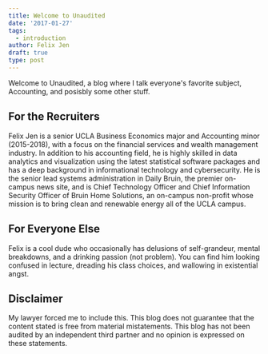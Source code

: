 ```yaml
---
title: Welcome to Unaudited
date: '2017-01-27'
tags:
  - introduction
author: Felix Jen
draft: true
type: post
---
```

Welcome to Unaudited, a blog where I talk everyone's favorite subject, Accounting, and posisbly some other stuff. 

## For the Recruiters

Felix Jen is a senior UCLA Business Economics major and Accounting minor (2015-2018), with a focus on the financial services and wealth management industry. In addition to his accounting field, he is highly skilled in data analytics and visualization using the latest statistical software packages and has a deep background in informational technology and cybersecurity. He is the senior lead systems administration in Daily Bruin, the premier on-campus news site, and is Chief Technology Officer and Chief Information Security Officer of Bruin Home Solutions, an on-campus non-profit whose mission is to bring clean and renewable energy all of the UCLA campus.

## For Everyone Else

Felix is a cool dude who occasionally has delusions of self-grandeur, mental breakdowns, and a drinking passion (not problem). You can find him looking confused in lecture, dreading his class choices, and wallowing in existential angst.  

## Disclaimer

My lawyer forced me to include this. This blog does not guarantee that the content stated is free from material mistatements. This blog has not been audited by an independent third partner and no opinion is expressed on these statements. 
